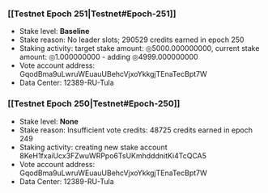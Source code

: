 ### [[Testnet Epoch 251|Testnet#Epoch-251]]
* Stake level: **Baseline**
* Stake reason: No leader slots; 290529 credits earned in epoch 250
* Staking activity: target stake amount: ◎5000.000000000, current stake amount: ◎1.000000000 - adding ◎4999.000000000
* Vote account address: GqodBma9uLwruWEuauUBehcVjxoYkkgjTEnaTecBpt7W
* Data Center: 12389-RU-Tula
### [[Testnet Epoch 250|Testnet#Epoch-250]]
* Stake level: **None**
* Stake reason: Insufficient vote credits: 48725 credits earned in epoch 249
* Staking activity: creating new stake account 8KeH1fxaiUcx3FZwuWRPpo6TsUKmhdddnitKi4TcQCA5
* Vote account address: GqodBma9uLwruWEuauUBehcVjxoYkkgjTEnaTecBpt7W
* Data Center: 12389-RU-Tula